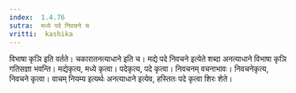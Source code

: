 ```yaml
---
index:  1.4.76
sutra:  मध्ये पदे निवचने च
vritti:  kashika 
---
```


विभाषा कृञि इति वर्तते। चकारातनत्याधाने इति च। मद्ये पदे निवचने इत्येते शब्दा अनत्याधाने विभाषा कृञि गतिसज्ञा भवन्ति। मद्येकृत्य, मध्ये कृत्वा। पदेकृत्य, पदे कृत्वा। निवचनम् वचनाभावः। निवचनेकृत्य, निवचने कृत्वा। वाचम् नियम्य इत्यर्थः अनत्याधाने इत्येव, हस्तितः पदे कृत्वा शिरः शेते।

